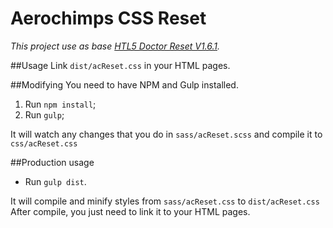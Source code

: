 # Aerochimps CSS Reset

_This project use as base [HTL5 Doctor Reset V1.6.1](http://html5doctor.com/html-5-reset-stylesheet/)._

##Usage
Link `dist/acReset.css` in your HTML pages.

##Modifying
You need to have NPM and Gulp installed.

1. Run `npm install`;
2. Run `gulp`;

It will watch any changes that you do in `sass/acReset.scss` and compile it to `css/acReset.css`

##Production usage
- Run `gulp dist`.

It will compile and minify styles from `sass/acReset.css` to `dist/acReset.css`  
After compile, you just need to link it to your HTML pages.